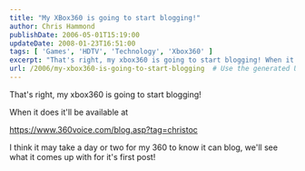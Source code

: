```yaml
---
title: "My XBox360 is going to start blogging!"
author: Chris Hammond
publishDate: 2006-05-01T15:19:00
updateDate: 2008-01-23T16:51:00
tags: [ 'Games', 'HDTV', 'Technology', 'Xbox360' ]
excerpt: "That's right, my xbox360 is going to start blogging! When it does it'll be available at  https://www.360voice.com/blog.asp?tag=christoc I think it may take a day or two for my 360 to know it can blog, we'll see what it comes up with for it's first..."
url: /2006/my-xbox360-is-going-to-start-blogging  # Use the generated URL with year
---
```

<P>That's right, my xbox360 is going to start blogging!</P> <P>When it does it'll be available at </P> <P><A href="https://www.360voice.com/blog.asp?tag=christoc">https://www.360voice.com/blog.asp?tag=christoc</A></P> <P>I think it may take a day or two for my 360 to know it can blog, we'll see what it comes up with for it's first post!</P>
